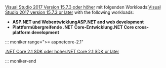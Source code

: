 <span data-ttu-id="3aa9b-101">[Visual Studio 2017 Version 15.7.3 oder höher](https://www.microsoft.com/net/download/windows) mit folgenden Workloads:</span><span class="sxs-lookup"><span data-stu-id="3aa9b-101">[Visual Studio 2017 version 15.7.3 or later](https://www.microsoft.com/net/download/windows) with the following workloads:</span></span>

* <span data-ttu-id="3aa9b-102">**ASP.NET und Webentwicklung**</span><span class="sxs-lookup"><span data-stu-id="3aa9b-102">**ASP.NET and web development**</span></span>
* <span data-ttu-id="3aa9b-103">**Plattformübergreifende .NET Core-Entwicklung**</span><span class="sxs-lookup"><span data-stu-id="3aa9b-103">**.NET Core cross-platform development**</span></span>

::: moniker range=">= aspnetcore-2.1"

[<span data-ttu-id="3aa9b-104">.NET Core 2.1 SDK oder höher</span><span class="sxs-lookup"><span data-stu-id="3aa9b-104">.NET Core 2.1 SDK or later</span></span>](https://www.microsoft.com/net/download/windows)

::: moniker-end
